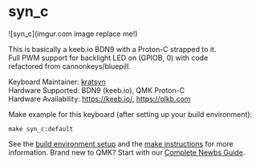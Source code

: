 # syn_c

![syn_c](imgur.com image replace me!)

This is basically a keeb.io BDN9 with a Proton-C strapped to it.  
Full PWM support for backlight LED on (GPIOB, 0) with code  
refactored from cannonkeys/bluepill. 

Keyboard Maintainer: [kratsyn](https://github.com/kratsyn)  
Hardware Supported: BDN9 (keeb.io), QMK Proton-C  
Hardware Availability: https://keeb.io/, https://olkb.com  

Make example for this keyboard (after setting up your build environment):

    make syn_c:default

See the [build environment setup](https://docs.qmk.fm/#/getting_started_build_tools) and the [make instructions](https://docs.qmk.fm/#/getting_started_make_guide) for more information. Brand new to QMK? Start with our [Complete Newbs Guide](https://docs.qmk.fm/#/newbs).
